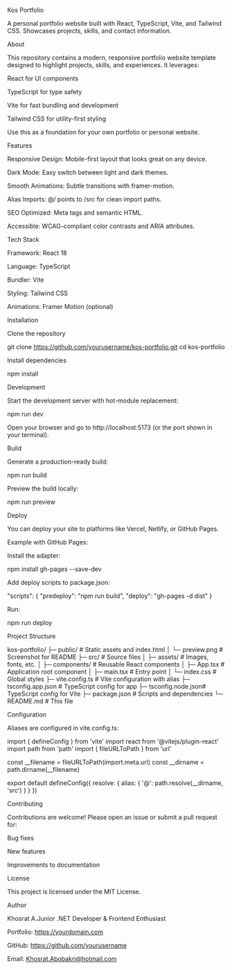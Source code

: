 Kos Portfolio



A personal portfolio website built with React, TypeScript, Vite, and Tailwind CSS. Showcases projects, skills, and contact information.

About

This repository contains a modern, responsive portfolio website template designed to highlight projects, skills, and experiences. It leverages:

React for UI components

TypeScript for type safety

Vite for fast bundling and development

Tailwind CSS for utility-first styling

Use this as a foundation for your own portfolio or personal website.

Features

Responsive Design: Mobile-first layout that looks great on any device.

Dark Mode: Easy switch between light and dark themes.

Smooth Animations: Subtle transitions with framer-motion.

Alias Imports: @/ points to /src for clean import paths.

SEO Optimized: Meta tags and semantic HTML.

Accessible: WCAG-compliant color contrasts and ARIA attributes.

Tech Stack

Framework: React 18

Language: TypeScript

Bundler: Vite

Styling: Tailwind CSS

Animations: Framer Motion (optional)

Installation

Clone the repository

git clone https://github.com/yourusername/kos-portfolio.git
cd kos-portfolio

Install dependencies

npm install

Development

Start the development server with hot-module replacement:

npm run dev

Open your browser and go to http://localhost:5173 (or the port shown in your terminal).

Build

Generate a production-ready build:

npm run build

Preview the build locally:

npm run preview

Deploy

You can deploy your site to platforms like Vercel, Netlify, or GitHub Pages.

Example with GitHub Pages:

Install the adapter:

npm install gh-pages --save-dev

Add deploy scripts to package.json:

"scripts": {
  "predeploy": "npm run build",
  "deploy": "gh-pages -d dist"
}

Run:

npm run deploy

Project Structure

kos-portfolio/
├─ public/           # Static assets and index.html
│  └─ preview.png    # Screenshot for README
├─ src/              # Source files
│  ├─ assets/        # Images, fonts, etc.
│  ├─ components/    # Reusable React components
│  ├─ App.tsx        # Application root component
│  ├─ main.tsx       # Entry point
│  └─ index.css      # Global styles
├─ vite.config.ts    # Vite configuration with alias
├─ tsconfig.app.json # TypeScript config for app
├─ tsconfig.node.json# TypeScript config for Vite
├─ package.json      # Scripts and dependencies
└─ README.md         # This file

Configuration

Aliases are configured in vite.config.ts:

import { defineConfig } from 'vite'
import react from '@vitejs/plugin-react'
import path from 'path'
import { fileURLToPath } from 'url'

const __filename = fileURLToPath(import.meta.url)
const __dirname = path.dirname(__filename)

export default defineConfig({
  resolve: {
    alias: {
      '@': path.resolve(__dirname, 'src')
    }
  }
})

Contributing

Contributions are welcome! Please open an issue or submit a pull request for:

Bug fixes

New features

Improvements to documentation

License

This project is licensed under the MIT License.

Author

Khosrat A.Junior .NET Developer & Frontend Enthusiast

Portfolio: https://yourdomain.com

GitHub: https://github.com/yourusername

Email: Khosrat.Abobakri@hotmail.com


